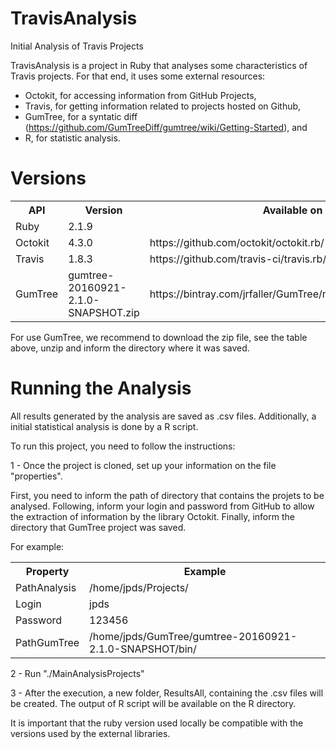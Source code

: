 # TravisAnalysis

Initial Analysis of Travis Projects

TravisAnalysis is a project in Ruby that analyses some characteristics of Travis projects. For that end, it uses some external resources: 
 - Octokit, for accessing information from GitHub Projects,
 - Travis, for getting information related to projects hosted on Github,
 - GumTree, for a syntatic diff (https://github.com/GumTreeDiff/gumtree/wiki/Getting-Started), and
 - R, for statistic analysis.

# Versions
<table style="width:100%">
  <tr>
    <th>API</th>
    <th>Version</th> 
    <th>Available on</th>
  </tr>
  <tr>
    <td>Ruby</td>
    <td>2.1.9</td> 
    <td></td>
  </tr>
  <tr>
    <td>Octokit</td>
    <td>4.3.0</td> 
    <td>https://github.com/octokit/octokit.rb/</td>
  </tr>
  <tr>
    <td>Travis</td>
    <td>1.8.3</td> 
    <td>https://github.com/travis-ci/travis.rb/</td>
  </tr>
  <tr>
    <td>GumTree</td>
    <td>gumtree-20160921-2.1.0-SNAPSHOT.zip</td> 
    <td>https://bintray.com/jrfaller/GumTree/nightlies/99.99.99#files</td>
  </tr>
</table>

For use GumTree, we recommend to download the zip file, see the table above, unzip and inform the directory where it was saved.

# Running the Analysis

All results generated by the analysis are saved as .csv files. Additionally, a initial statistical analysis is done by a R script.

To run this project, you need to follow the instructions: 

1 - Once the project is cloned, set up your information on the file "properties". 

First, you need to inform the path of directory that contains the projets to be analysed. Following, inform your login and password from GitHub to allow the extraction of information by the library Octokit. Finally, inform the directory that GumTree project was saved.

For example:

<table style="width:100%">
  <tr>
    <th>Property</th>
    <th>Example</th> 
  </tr>
  <tr>
    <td>PathAnalysis</td> 
    <td>/home/jpds/Projects/</td>
  </tr>
  <tr>
    <td>Login</td>
    <td>jpds</td> 
  </tr>
  <tr>
    <td>Password</td>
    <td>123456</td> 
  </tr>
  <tr>
    <td>PathGumTree</td>
    <td>/home/jpds/GumTree/gumtree-20160921-2.1.0-SNAPSHOT/bin/</td> 
  </tr>
</table>

2 - Run "./MainAnalysisProjects"

3 - After the execution, a new folder, ResultsAll, containing the .csv files will be created. The output of R script will be available on the R directory.

It is important that the ruby version used locally be compatible with the versions used by the external libraries.

